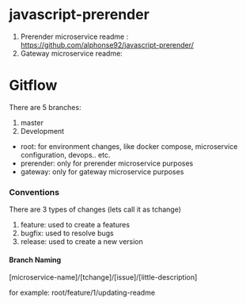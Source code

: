 # javascript-prerender

1. Prerender microservice readme : https://github.com/alphonse92/javascript-prerender/
2. Gateway microservice readme: 

# Gitflow

There are 5 branches:

1. master
2. Development
  - root: for environment changes, like docker compose, microservice configuration, devops.. etc.
  - prerender: only for prerender microservice purposes
  - gateway: only for gateway microservice purposes

### Conventions

There are 3 types of changes (lets call it as tchange)
1. feature: used to create a features
2. bugfix: used to resolve bugs
3. release: used to create a new version

#### Branch Naming

[microservice-name]/[tchange]/[issue]/[little-description]

for example:
root/feature/1/updating-readme



